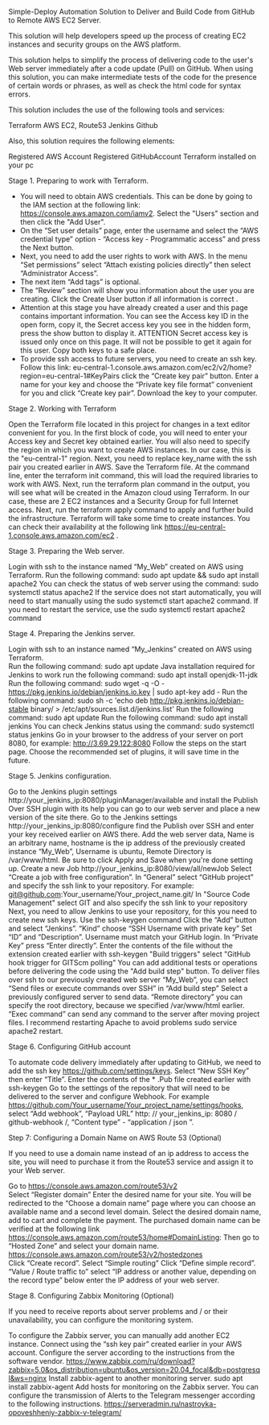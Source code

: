 Simple-Deploy Automation Solution to Deliver and Build Code from GitHub to Remote AWS EC2 Server.

This solution will help developers speed up the process of creating EC2 instances and security groups on the AWS platform. 

This solution helps to simplify the process of delivering code to the user's Web server immediately after a code update (Pull) on GitHub. When using this solution, you can make 
intermediate tests of the code for the presence of certain words or phrases, as well as check the html code for syntax errors. 


This solution includes the use of the following tools and services: 

Terraform
AWS EC2, Route53
Jenkins
Github


Also, this solution requires the following elements:

Registered AWS Account 
Registered GitHubAccount 
Terraform installed on your pc  


Stage 1. Preparing to work with Terraform. 

- You will need to obtain AWS credentials. This can be done by going to the IAM section at the following link: https://console.aws.amazon.com/iamv2. Select the "Users" section and then click the "Add User".
- On the “Set user details” page, enter the username and select the “AWS credential type” option - “Access key - Programmatic access” and press the Next button. 
- Next, you need to add the user rights to work with AWS. In the menu “Set permissions” select “Attach existing policies directly” then select “Administrator Access”.  
- The next item “Add tags” is optional.
- The “Review” section will show you information about the user you are creating. Click the Create User button if all information is correct .
- Attention at this stage you have already created a user and this page contains important information. You can see the Access key ID in the open form, copy it, the Secret access key you see in the hidden form, press the show button to display it. ATTENTION Secret access key is issued only once on this page. It will not be possible to get it again for this user. Copy both keys to a safe place. 
- To provide ssh access to future servers, you need to create an ssh key. Follow this link: eu-central-1.console.aws.amazon.com/ec2/v2/home?region=eu-central-1#KeyPairs  click the “Create key pair” button. Enter a name for your key and choose the “Private key file format” convenient for you and click “Create key pair”. Download the key to your computer. 


Stage 2. Working with Terraform 

Open the Terraform file located in this project for changes in a text editor convenient for you. 
In the first block of code, you will need to enter your Access key and Secret key obtained earlier. You will also need to specify the region in which you want to create AWS instances. In our case, this is the "eu-central-1" region. 
Next, you need to replace key_name with the ssh pair you created earlier in AWS. 
Save the Terraform file. At the command line, enter the terraform init command, this will load the required libraries to work with AWS.
Next, run the terraform plan command in the output, you will see what will be created in the Amazon cloud using Terraform. In our case, these are 2 EC2 instances and a Security Group for full Internet access. 
Next, run the terraform apply command to apply and further build the infrastructure.
Terraform will take some time to create instances. You can check their availability at the following link  https://eu-central-1.console.aws.amazon.com/ec2 .


Stage 3. Preparing the Web server.

Login with ssh to the instance named “My_Web” created on AWS using Terraform.
Run the following command: sudo apt update && sudo apt install apache2 
You can check the status of web server using the command: sudo systemctl status apache2
If the service does not start automatically, you will need to start manually using the sudo systemctl start apache2 command. If you need to restart the service, use the sudo systemctl restart apache2 command 


Stage 4. Preparing the Jenkins server. 
    
Login with ssh to an instance named “My_Jenkins” created on AWS using Terraform.   
Run the following command: sudo apt update 
Java installation required for Jenkins to work run the following command:
sudo apt install openjdk-11-jdk
Run the following command: sudo wget -q -O - https://pkg.jenkins.io/debian/jenkins.io.key | sudo apt-key add -
Run the following command: sudo sh -c 'echo deb http://pkg.jenkins.io/debian-stable binary/ > /etc/apt/sources.list.d/jenkins.list'
Run the following command: sudo apt update 
Run the following command: sudo apt install jenkins
You can check Jenkins status using the command:  sudo systemctl status jenkins
Go in your browser to the address of your server on port 8080, for example:  http://3.69.29.122:8080
Follow the steps on the start page. Choose the recommended set of plugins, it will save time in the future. 




Stage 5. Jenkins configuration.

Go to the Jenkins plugin settings http://your_jenkins_ip:8080/pluginManager/available and install the Publish Over SSH plugin with its help you can go to our web server and place a new version of the site there. 
Go to the Jenkins settings http://your_jenkins_ip:8080/configure find the Publish over SSH and enter your key received earlier on AWS there. 
Add the web server data, Name is an arbitrary name, hostname is the ip address of the previously created instance “My_Web”, Username is ubuntu, Remote Directory is /var/www/html. Be sure to click Apply and Save when you're done setting up. 
Create a new Job http://your_jenkins_ip:8080/view/all/newJob Select “Create a job with free configuration”. 
In “General” select “GitHub project” and specify the ssh link to your repository. For example:  git@github.com:Your_username/Your_project_name.git/ 
In "Source Code Management" select GIT and also specify the ssh link to your repository 
Next, you need to allow Jenkins to use your repository, for this you need to create new ssh keys. Use the ssh-keygen command 
Click the “Add” button and select “Jenkins”. 
“Kind”  choose “SSH Username with private key”
Set  “ID” and “Description”.
Username must match your GitHub login. 
In “Private Key” press “Enter directly”. Enter the contents of the file without the extension created earlier with ssh-keygen 
"Build triggers" select "GitHub hook trigger for GITScm polling" 
You can add additional tests or operations before delivering the code using the "Add build step" button.
To deliver files over ssh to our previously created web server “My_Web”, you can select “Send files or execute commands over SSH” in “Add build step” Select a previously configured server to send data. “Remote directory” you can specify the root directory, because we specified /var/www/html earlier. “Exec command” can send any command to the server after moving project files. I recommend restarting Apache to avoid problems sudo service apache2 restart.  




Stage 6. Configuring GitHub account

To automate code delivery immediately after updating to GitHub, we need to add the ssh key https://github.com/settings/keys. Select “New SSH Key” then enter “Title”. Enter the contents of the * .Pub file created earlier with ssh-keygen 
Go to the settings of the repository that will need to be delivered to the server and configure Webhook. For example https://github.com/Your_username/Your_project_name/settings/hooks, select “Add webhook”, “Payload URL” http: // your_jenkins_ip: 8080 / github-webhook /, “Content type” - “application / json ”. 






Step 7: Configuring a Domain Name on AWS Route 53 (Optional) 

If you need to use a domain name instead of an ip address to access the site, you will need to purchase it from the Route53 service and assign it to your Web server. 

Go to https://console.aws.amazon.com/route53/v2  
Select “Register domain” Enter the desired name for your site. 
You will be redirected to the “Choose a domain name” page where you can choose an available name and a second level domain.
Select the desired domain name, add to cart and complete the payment. 
The purchased domain name can be verified at the following link https://console.aws.amazon.com/route53/home#DomainListing: 
Then go to “Hosted Zone” and select your domain name. https://console.aws.amazon.com/route53/v2/hostedzones   
Click “Create record”. Select “Simple routing” 
Click “Define simple record”. “Value / Route traffic to” select “IP address or another value, depending on the record type” below enter the IP address of your web server. 


Stage 8. Configuring Zabbix Monitoring (Optional) 

If you need to receive reports about server problems and / or their unavailability, you can configure the monitoring system. 

To configure the Zabbix server, you can manually add another EC2 instance. 
Connect using the “ssh key pair” created earlier in your AWS account. 
Configure the server according to the instructions from the software vendor. https://www.zabbix.com/ru/download?zabbix=5.0&os_distribution=ubuntu&os_version=20.04_focal&db=postgresql&ws=nginx
Install zabbix-agent to another monitoring server.  sudo apt install zabbix-agent
Add hosts for monitoring on the Zabbix server. 
You can configure the transmission of Alerts to the Telegram messenger according to the following instructions.   https://serveradmin.ru/nastroyka-opoveshheniy-zabbix-v-telegram/ 
